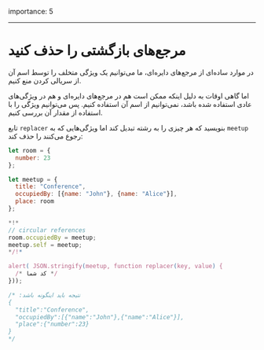 importance: 5

---

# مرجع‌های بازگشتی را حذف کنید

در موارد ساده‌ای از مرجع‌های دایره‌ای، ما می‌توانیم یک ویژگی متخلف را توسط اسم آن از سریالی کردن منع کنیم.

اما گاهی اوقات به دلیل اینکه ممکن است هم در مرجع‌های دایره‌ای و هم در ویژگی‌های عادی استفاده شده باشد، نمی‌توانیم از اسم آن استفاده کنیم. پس می‌توانیم ویژگی را با استفاده از مقدار آن بررسی کنیم.

تابع `replacer` بنویسید که هر چیزی را به رشته تبدیل کند اما ویژگی‌هایی که به `meetup` رجوع می‌کنند را حذف کند:

```js run
let room = {
  number: 23
};

let meetup = {
  title: "Conference",
  occupiedBy: [{name: "John"}, {name: "Alice"}],
  place: room
};

*!*
// circular references
room.occupiedBy = meetup;
meetup.self = meetup;
*/!*

alert( JSON.stringify(meetup, function replacer(key, value) {
  /* کد شما */
}));

/* :نتیجه باید اینگونه باشد
{
  "title":"Conference",
  "occupiedBy":[{"name":"John"},{"name":"Alice"}],
  "place":{"number":23}
}
*/
```
